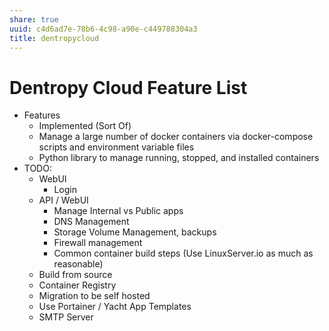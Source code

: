 ```yaml
---
share: true
uuid: c4d6ad7e-78b6-4c98-a90e-c449788304a3
title: dentropycloud
---
```

# Dentropy Cloud Feature List

* Features
  * Implemented (Sort Of)
  * Manage a large number of docker containers via docker-compose scripts and environment variable files
  * Python library to manage running, stopped, and installed containers
* TODO:
  * WebUI
    * Login
  * API / WebUI
    * Manage Internal vs Public apps
    * DNS Management
    * Storage Volume Management, backups
    * Firewall management
    * Common container build steps (Use LinuxServer.io as much as reasonable)
  * Build from source
  * Container Registry
  * Migration to be self hosted
  * Use Portainer / Yacht App Templates
  * SMTP Server